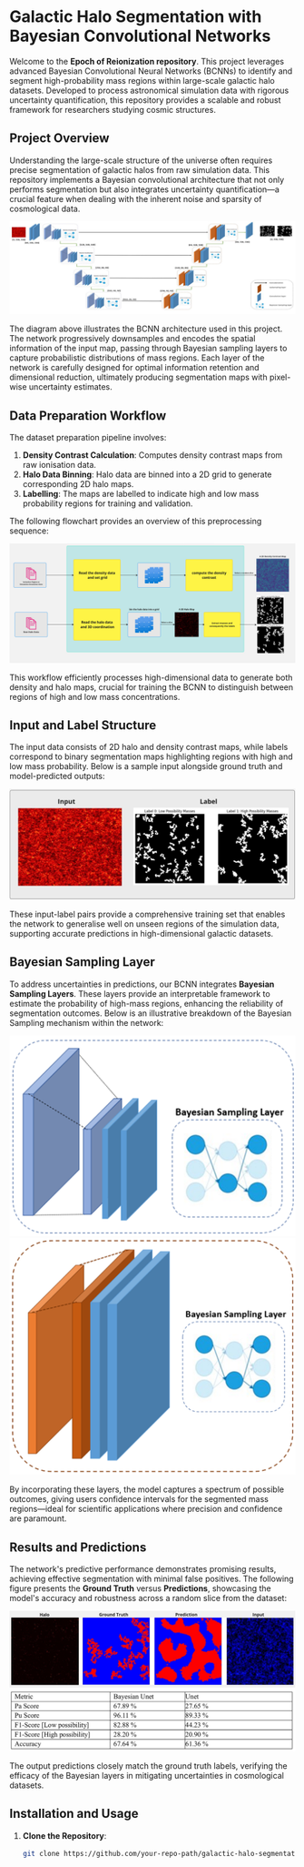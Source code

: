 # Galactic Halo Segmentation with Bayesian Convolutional Networks

Welcome to the **Epoch of Reionization repository**. This project leverages advanced Bayesian Convolutional Neural Networks (BCNNs) to identify and segment high-probability mass regions within large-scale galactic halo datasets. Developed to process astronomical simulation data with rigorous uncertainty quantification, this repository provides a scalable and robust framework for researchers studying cosmic structures.

## Project Overview

Understanding the large-scale structure of the universe often requires precise segmentation of galactic halos from raw simulation data. This repository implements a Bayesian convolutional architecture that not only performs segmentation but also integrates uncertainty quantification—a crucial feature when dealing with the inherent noise and sparsity of cosmological data.

![Network Architecture](https://raw.githubusercontent.com/NiloofarESF1996/epoch-of-reionization/refs/heads/main/Images/img_1.png)

The diagram above illustrates the BCNN architecture used in this project. The network progressively downsamples and encodes the spatial information of the input map, passing through Bayesian sampling layers to capture probabilistic distributions of mass regions. Each layer of the network is carefully designed for optimal information retention and dimensional reduction, ultimately producing segmentation maps with pixel-wise uncertainty estimates.

## Data Preparation Workflow

The dataset preparation pipeline involves:

1. **Density Contrast Calculation**: Computes density contrast maps from raw ionisation data.
2. **Halo Data Binning**: Halo data are binned into a 2D grid to generate corresponding 2D halo maps.
3. **Labelling**: The maps are labelled to indicate high and low mass probability regions for training and validation.

The following flowchart provides an overview of this preprocessing sequence:

![Data Workflow](https://raw.githubusercontent.com/NiloofarESF1996/epoch-of-reionization/refs/heads/main/Images/img.png)

This workflow efficiently processes high-dimensional data to generate both density and halo maps, crucial for training the BCNN to distinguish between regions of high and low mass concentrations.

## Input and Label Structure

The input data consists of 2D halo and density contrast maps, while labels correspond to binary segmentation maps highlighting regions with high and low mass probability. Below is a sample input alongside ground truth and model-predicted outputs:

![Input and Label](https://raw.githubusercontent.com/NiloofarESF1996/epoch-of-reionization/refs/heads/main/Images/img_2.png)

These input-label pairs provide a comprehensive training set that enables the network to generalise well on unseen regions of the simulation data, supporting accurate predictions in high-dimensional galactic datasets.

## Bayesian Sampling Layer

To address uncertainties in predictions, our BCNN integrates **Bayesian Sampling Layers**. These layers provide an interpretable framework to estimate the probability of high-mass regions, enhancing the reliability of segmentation outcomes. Below is an illustrative breakdown of the Bayesian Sampling mechanism within the network:

![Bayesian Sampling Layer](https://raw.githubusercontent.com/NiloofarESF1996/epoch-of-reionization/refs/heads/main/Images/img_4.png)
![Bayesian Sampling Layer](https://raw.githubusercontent.com/NiloofarESF1996/epoch-of-reionization/refs/heads/main/Images/img_5.png)

By incorporating these layers, the model captures a spectrum of possible outcomes, giving users confidence intervals for the segmented mass regions—ideal for scientific applications where precision and confidence are paramount.

## Results and Predictions

The network's predictive performance demonstrates promising results, achieving effective segmentation with minimal false positives. The following figure presents the **Ground Truth** versus **Predictions**, showcasing the model's accuracy and robustness across a random slice from the dataset:

![Results Comparison](https://raw.githubusercontent.com/NiloofarESF1996/epoch-of-reionization/refs/heads/main/Images/img_3.png)
![Results Comparison](https://raw.githubusercontent.com/NiloofarESF1996/epoch-of-reionization/refs/heads/main/Images/img_6.png)

The output predictions closely match the ground truth labels, verifying the efficacy of the Bayesian layers in mitigating uncertainties in cosmological datasets.

## Installation and Usage

1. **Clone the Repository**:
   ```bash
   git clone https://github.com/your-repo-path/galactic-halo-segmentation.git
